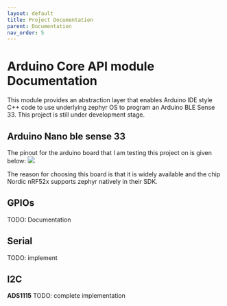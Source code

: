 ```yaml
---
layout: default
title: Project Documentation
parent: Documentation
nav_order: 5
---
```


# Arduino Core API module Documentation

This module provides an abstraction layer that enables Arduino IDE style C++ code to use underlying zephyr OS to program an Arduino BLE Sense 33. This project is still under development stage.

## Arduino Nano ble sense 33

The pinout for the arduino board that I am testing this project on is given below: ![](https://docs.arduino.cc/static/4c1da40b06b866435315963ef6bdf488/ABX00030-pinout.png)

The reason for choosing this board is that it is widely available and the chip Nordic nRF52x supports zephyr natively in their SDK.

## GPIOs
TODO: Documentation

## Serial
TODO: implement

## I2C

**ADS1115** 
TODO: complete implementation